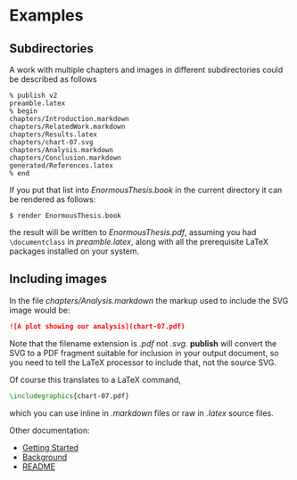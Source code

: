 Examples
========

Subdirectories
--------------

A work with multiple chapters and images in different subdirectories could
be described as follows

```
% publish v2
preamble.latex
% begin
chapters/Introduction.markdown
chapters/RelatedWork.markdown
chapters/Results.latex
chapters/chart-07.svg
chapters/Analysis.markdown
chapters/Conclusion.markdown
generated/References.latex
% end
```

If you put that list into _EnormousThesis.book_ in the current directory it
can be rendered as follows:

```
$ render EnormousThesis.book
```

the result will be written to _EnormousThesis.pdf_, assuming you had
`\documentclass` in _preamble.latex_, along with all the prerequisite LaTeX
packages installed on your system.

Including images
----------------

In the file _chapters/Analysis.markdown_ the markup used to include the
SVG image would be:

```markdown
![A plot showing our analysis](chart-07.pdf)
```

Note that the filename extension is _.pdf_ not _.svg_. **publish** will
convert the SVG to a PDF fragment suitable for inclusion in your output
document, so you need to tell the LaTeX processor to include that, not the
source SVG.

Of course this translates to a LaTeX command,

```latex
\includegraphics{chart-07.pdf}
```

which you can use inline in _.markdown_ files or raw in _.latex_ source
files.

Other documentation:

 - [Getting Started](Tutorial.markdown)
 - [Background](Background.markdown)
 - [README](../README.markdown)

